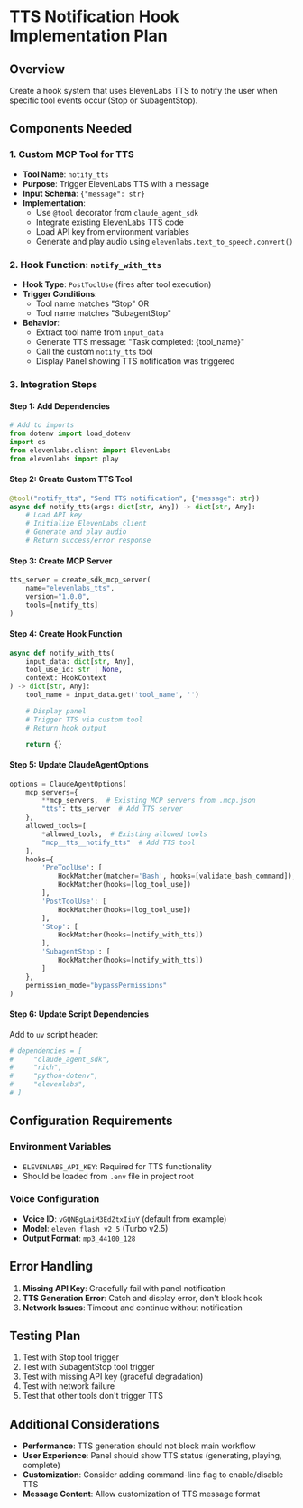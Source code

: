 # TTS Notification Hook Implementation Plan

## Overview
Create a hook system that uses ElevenLabs TTS to notify the user when specific tool events occur (Stop or SubagentStop).

## Components Needed

### 1. Custom MCP Tool for TTS
- **Tool Name**: `notify_tts`
- **Purpose**: Trigger ElevenLabs TTS with a message
- **Input Schema**: `{"message": str}`
- **Implementation**:
  - Use `@tool` decorator from `claude_agent_sdk`
  - Integrate existing ElevenLabs TTS code
  - Load API key from environment variables
  - Generate and play audio using `elevenlabs.text_to_speech.convert()`

### 2. Hook Function: `notify_with_tts`
- **Hook Type**: `PostToolUse` (fires after tool execution)
- **Trigger Conditions**:
  - Tool name matches "Stop" OR
  - Tool name matches "SubagentStop"
- **Behavior**:
  - Extract tool name from `input_data`
  - Generate TTS message: "Task completed: {tool_name}"
  - Call the custom `notify_tts` tool
  - Display Panel showing TTS notification was triggered

### 3. Integration Steps

#### Step 1: Add Dependencies
```python
# Add to imports
from dotenv import load_dotenv
import os
from elevenlabs.client import ElevenLabs
from elevenlabs import play
```

#### Step 2: Create Custom TTS Tool
```python
@tool("notify_tts", "Send TTS notification", {"message": str})
async def notify_tts(args: dict[str, Any]) -> dict[str, Any]:
    # Load API key
    # Initialize ElevenLabs client
    # Generate and play audio
    # Return success/error response
```

#### Step 3: Create MCP Server
```python
tts_server = create_sdk_mcp_server(
    name="elevenlabs_tts",
    version="1.0.0",
    tools=[notify_tts]
)
```

#### Step 4: Create Hook Function
```python
async def notify_with_tts(
    input_data: dict[str, Any],
    tool_use_id: str | None,
    context: HookContext
) -> dict[str, Any]:
    tool_name = input_data.get('tool_name', '')

    # Display panel
    # Trigger TTS via custom tool
    # Return hook output

    return {}
```

#### Step 5: Update ClaudeAgentOptions
```python
options = ClaudeAgentOptions(
    mcp_servers={
        **mcp_servers,  # Existing MCP servers from .mcp.json
        "tts": tts_server  # Add TTS server
    },
    allowed_tools=[
        *allowed_tools,  # Existing allowed tools
        "mcp__tts__notify_tts"  # Add TTS tool
    ],
    hooks={
        'PreToolUse': [
            HookMatcher(matcher='Bash', hooks=[validate_bash_command]),
            HookMatcher(hooks=[log_tool_use])
        ],
        'PostToolUse': [
            HookMatcher(hooks=[log_tool_use])
        ],
        'Stop': [
            HookMatcher(hooks=[notify_with_tts])
        ],
        'SubagentStop': [
            HookMatcher(hooks=[notify_with_tts])
        ]
    },
    permission_mode="bypassPermissions"
)
```

#### Step 6: Update Script Dependencies
Add to `uv` script header:
```python
# dependencies = [
#     "claude_agent_sdk",
#     "rich",
#     "python-dotenv",
#     "elevenlabs",
# ]
```

## Configuration Requirements

### Environment Variables
- `ELEVENLABS_API_KEY`: Required for TTS functionality
- Should be loaded from `.env` file in project root

### Voice Configuration
- **Voice ID**: `vGQNBgLaiM3EdZtxIiuY` (default from example)
- **Model**: `eleven_flash_v2_5` (Turbo v2.5)
- **Output Format**: `mp3_44100_128`

## Error Handling

1. **Missing API Key**: Gracefully fail with panel notification
2. **TTS Generation Error**: Catch and display error, don't block hook
3. **Network Issues**: Timeout and continue without notification

## Testing Plan

1. Test with Stop tool trigger
2. Test with SubagentStop tool trigger
3. Test with missing API key (graceful degradation)
4. Test with network failure
5. Test that other tools don't trigger TTS

## Additional Considerations

- **Performance**: TTS generation should not block main workflow
- **User Experience**: Panel should show TTS status (generating, playing, complete)
- **Customization**: Consider adding command-line flag to enable/disable TTS
- **Message Content**: Allow customization of TTS message format
